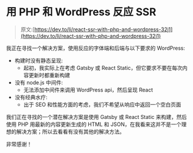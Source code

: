 # 用 PHP 和 WordPress 反应 SSR

> 原文:[https://dev.to/li/react-ssr-with-php-and-wordpress-32j1](https://dev.to/li/react-ssr-with-php-and-wordpress-32j1)

我正在寻找一个解决方案，使用反应的字体端和后端与以下要求的 WordPress:

*   构建时没有静态呈现:
    *   起初，我实际上在考虑 Gatsby 或 React Static，但它要求不要在每次内容更新时都重新构建
*   没有 node.js 中间件:
    *   无法添加中间件来调用 WordPress api，然后呈现 React
*   没有经典水疗:
    *   出于 SEO 和性能方面的考虑，我们不希望从响应中返回一个空白页面

我们正在寻找的一个潜在解决方案是使用 Gatsby 或 React Static 来构建，然后使用 PHP 用最新的内容更新生成的 HTML 和 JSON，在我看来这并不是一个理想的解决方案；所以去看看有没有其他的解决方法。

非常感谢！